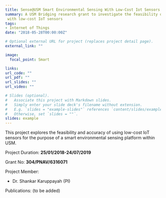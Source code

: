 ```yaml
---
title: Sense@USM Smart Environmental Sensing With Low-Cost Iot Sensors 
summary: A USM Bridging research grant to investigate the feasibility of setting up a smart environmental sensing
 with low-cost IoT sensors
tags:
- Internet of Things
date: "2018-05-28T00:00:00Z"

# Optional external URL for project (replaces project detail page).
external_link: ""

image:
  focal_point: Smart

links:
url_code: ""
url_pdf: ""
url_slides: ""
url_video: ""

# Slides (optional).
#   Associate this project with Markdown slides.
#   Simply enter your slide deck's filename without extension.
#   E.g. `slides = "example-slides"` references `content/slides/example-slides.md`.
#   Otherwise, set `slides = ""`.
slides: example
---
```


This project explores the feasibility and accuracy of using low-cost IoT sensors for the purpose of a smart
 environmental sensing platform within USM.
 
 Project Duration: **25/01/2018-24/07/2019**
 
 Grant No: **304/PNAV/6316071**
 
 Project Member:
 - Dr. Shankar Karuppayah (PI)

Publications:
(to be added)
